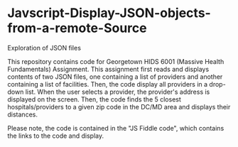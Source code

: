 # Javscript-Display-JSON-objects-from-a-remote-Source
Exploration of JSON files 

This repository contains code for Georgetown HIDS 6001 (Massive Health Fundamentals) Assignment. This assignment first reads and displays contents of two JSON files, one containing a list of providers and another containing a list of facilities. Then, the code display all providers in a drop-down list. When the user selects a provider, the provider's address is displayed on the screen. Then, the code finds the 5 closest hospitals/providers to a given zip code in the DC/MD area and displays their distances. 

Please note, the code is contained in the "JS Fiddle code", which contains the links to the code and display.
